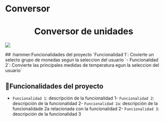 # Conversor
<h1 align="center"> Conversor de unidades </h1>
<p align="left">
   <img src="https://img.shields.io/badge/STATUS-EN%20DESAROLLO-green">
   </p>
   ## :hammer:Funcionalidades del proyecto
`Funcionalidad 1`: Covierte un selecto grupo de monedas segun la seleccion del usuario `-
Funcionalidad 2`: Convierte las principales medidas de temperatura egun la seleccion del usuario`

## :hammer:Funcionalidades del proyecto

- `Funcionalidad 1`: descripción de la funcionalidad 1- `Funcionalidad 2`: descripción de la funcionalidad 2- `Funcionalidad 2a`: descripción de la funcionalidade 2a relacionada con la funcionalidad 2- `Funcionalidad 3`: descripción de la funcionalidad 3

